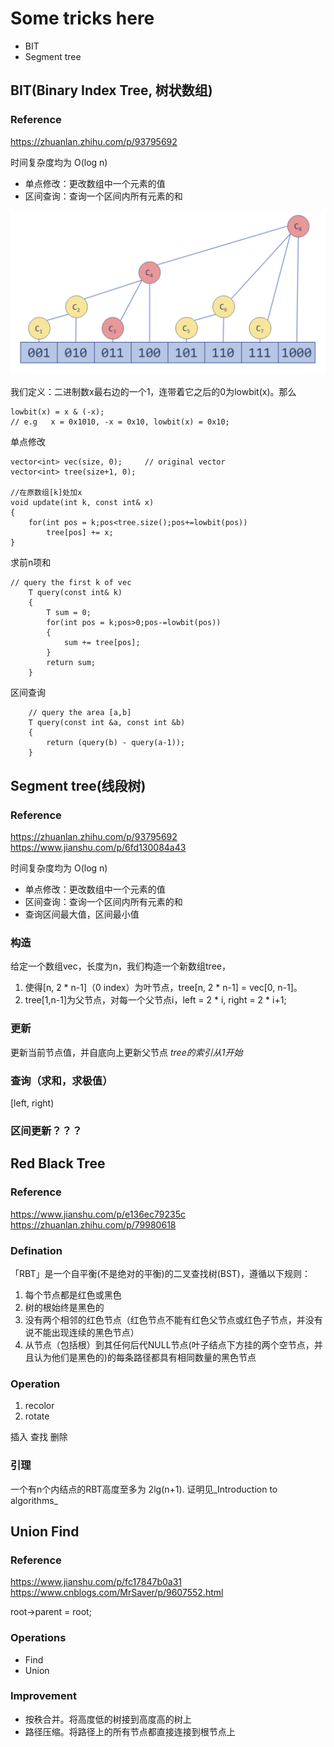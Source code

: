 # Some tricks here

- BIT
- Segment tree



## BIT(Binary Index Tree, 树状数组)

### Reference
https://zhuanlan.zhihu.com/p/93795692




时间复杂度均为 O(log n)
- 单点修改：更改数组中一个元素的值
- 区间查询：查询一个区间内所有元素的和



![image_bit](https://github.com/Tyronezzz/strange_skills/blob/master/images/bit.png)


我们定义：二进制数x最右边的一个1，连带着它之后的0为lowbit(x)。那么
```
lowbit(x) = x & (-x);
// e.g   x = 0x1010, -x = 0x10, lowbit(x) = 0x10;
```

单点修改
```
vector<int> vec(size, 0);     // original vector
vector<int> tree(size+1, 0);

//在原数组[k]处加x
void update(int k, const int& x)
{
    for(int pos = k;pos<tree.size();pos+=lowbit(pos))
        tree[pos] += x;
}
```

求前n项和
```
// query the first k of vec
    T query(const int& k)
    {
        T sum = 0;
        for(int pos = k;pos>0;pos-=lowbit(pos))
        {
            sum += tree[pos];
        }
        return sum;
    }
```

区间查询
```
    // query the area [a,b]
    T query(const int &a, const int &b)
    {
        return (query(b) - query(a-1));
    }
```




## Segment tree(线段树)

### Reference
https://zhuanlan.zhihu.com/p/93795692
https://www.jianshu.com/p/6fd130084a43

时间复杂度均为 O(log n)
- 单点修改：更改数组中一个元素的值
- 区间查询：查询一个区间内所有元素的和
- 查询区间最大值，区间最小值


### 构造
给定一个数组vec，长度为n，我们构造一个新数组tree，
1. 使得[n, 2 * n-1]（0 index）为叶节点，tree[n, 2 * n-1] = vec[0, n-1]。
2. tree[1,n-1]为父节点，对每一个父节点i，left = 2 * i, right = 2 * i+1; 

### 更新
更新当前节点值，并自底向上更新父节点
*tree的索引从1开始*


### 查询（求和，求极值）

[left, right)



### 区间更新？？？





## Red Black Tree

### Reference
https://www.jianshu.com/p/e136ec79235c
https://zhuanlan.zhihu.com/p/79980618

### Defination
「RBT」是一个自平衡(不是绝对的平衡)的二叉查找树(BST)，遵循以下规则：
1. 每个节点都是红色或黑色
2. 树的根始终是黑色的
3. 没有两个相邻的红色节点（红色节点不能有红色父节点或红色子节点，并没有说不能出现连续的黑色节点）
4. 从节点（包括根）到其任何后代NULL节点(叶子结点下方挂的两个空节点，并且认为他们是黑色的)的每条路径都具有相同数量的黑色节点


### Operation
1. recolor
2. rotate

插入
查找
删除

### 引理
一个有n个内结点的RBT高度至多为 2lg(n+1).
证明见_Introduction to algorithms_






## Union Find
### Reference
https://www.jianshu.com/p/fc17847b0a31
https://www.cnblogs.com/MrSaver/p/9607552.html


root->parent = root;

### Operations
- Find
- Union

### Improvement
- 按秩合并。将高度低的树接到高度高的树上
- 路径压缩。将路径上的所有节点都直接连接到根节点上



